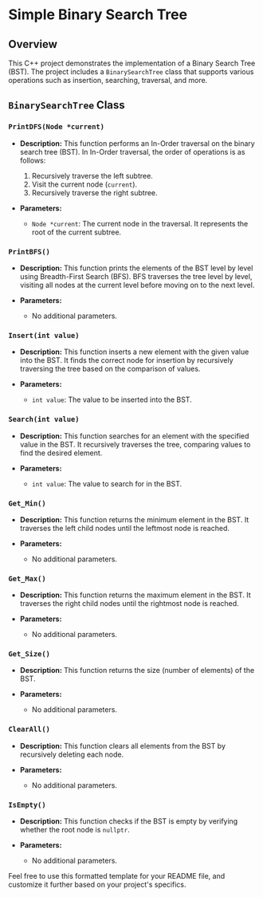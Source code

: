 # Simple Binary Search Tree

## Overview

This C++ project demonstrates the implementation of a Binary Search Tree (BST). The project includes a `BinarySearchTree` class that supports various operations such as insertion, searching, traversal, and more.

## `BinarySearchTree` Class

### `PrintDFS(Node *current)`

- **Description:** This function performs an In-Order traversal on the binary search tree (BST). In In-Order traversal, the order of operations is as follows:
  1. Recursively traverse the left subtree.
  2. Visit the current node (`current`).
  3. Recursively traverse the right subtree.

- **Parameters:**
  - `Node *current`: The current node in the traversal. It represents the root of the current subtree.

### `PrintBFS()`

- **Description:** This function prints the elements of the BST level by level using Breadth-First Search (BFS). BFS traverses the tree level by level, visiting all nodes at the current level before moving on to the next level.

- **Parameters:**
  - No additional parameters.

### `Insert(int value)`

- **Description:** This function inserts a new element with the given value into the BST. It finds the correct node for insertion by recursively traversing the tree based on the comparison of values.

- **Parameters:**
  - `int value`: The value to be inserted into the BST.

### `Search(int value)`

- **Description:** This function searches for an element with the specified value in the BST. It recursively traverses the tree, comparing values to find the desired element.

- **Parameters:**
  - `int value`: The value to search for in the BST.

### `Get_Min()`

- **Description:** This function returns the minimum element in the BST. It traverses the left child nodes until the leftmost node is reached.

- **Parameters:**
  - No additional parameters.

### `Get_Max()`

- **Description:** This function returns the maximum element in the BST. It traverses the right child nodes until the rightmost node is reached.

- **Parameters:**
  - No additional parameters.

### `Get_Size()`

- **Description:** This function returns the size (number of elements) of the BST.

- **Parameters:**
  - No additional parameters.

### `ClearAll()`

- **Description:** This function clears all elements from the BST by recursively deleting each node.

- **Parameters:**
  - No additional parameters.

### `IsEmpty()`

- **Description:** This function checks if the BST is empty by verifying whether the root node is `nullptr`.

- **Parameters:**
  - No additional parameters.

Feel free to use this formatted template for your README file, and customize it further based on your project's specifics.